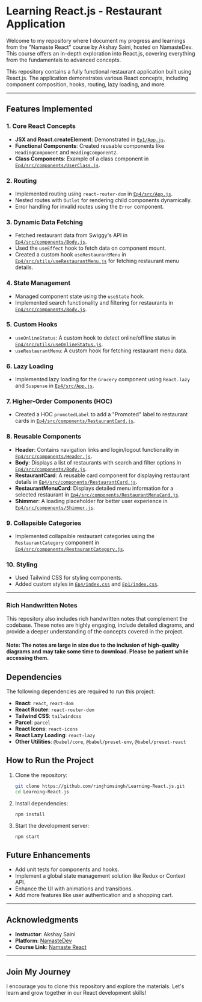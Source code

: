 # Learning React.js - Restaurant Application

Welcome to my repository where I document my progress and learnings from the "Namaste React" course by Akshay Saini, hosted on NamasteDev. This course offers an in-depth exploration into React.js, covering everything from the fundamentals to advanced concepts.

This repository contains a fully functional restaurant application built using React.js. The application demonstrates various React concepts, including component composition, hooks, routing, lazy loading, and more.

---

## Features Implemented

### 1. **Core React Concepts**
- **JSX and React.createElement**: Demonstrated in [`Ep1/App.js`](Ep1/App.js).
- **Functional Components**: Created reusable components like `HeadingComponent` and `HeadingComponent2`.
- **Class Components**: Example of a class component in [`Ep4/src/components/UserClass.js`](Ep4/src/components/UserClass.js).

### 2. **Routing**
- Implemented routing using `react-router-dom` in [`Ep4/src/App.js`](Ep4/src/App.js).
- Nested routes with `Outlet` for rendering child components dynamically.
- Error handling for invalid routes using the `Error` component.

### 3. **Dynamic Data Fetching**
- Fetched restaurant data from Swiggy's API in [`Ep4/src/components/Body.js`](Ep4/src/components/Body.js).
- Used the `useEffect` hook to fetch data on component mount.
- Created a custom hook `useRestaurantMenu` in [`Ep4/src/utils/useRestaurantMenu.js`](Ep4/src/utils/useRestaurantMenu.js) for fetching restaurant menu details.

### 4. **State Management**
- Managed component state using the `useState` hook.
- Implemented search functionality and filtering for restaurants in [`Ep4/src/components/Body.js`](Ep4/src/components/Body.js).

### 5. **Custom Hooks**
- `useOnlineStatus`: A custom hook to detect online/offline status in [`Ep4/src/utils/useOnlineStatus.js`](Ep4/src/utils/useOnlineStatus.js).
- `useRestaurantMenu`: A custom hook for fetching restaurant menu data.

### 6. **Lazy Loading**
- Implemented lazy loading for the `Grocery` component using `React.lazy` and `Suspense` in [`Ep4/src/App.js`](Ep4/src/App.js).

### 7. **Higher-Order Components (HOC)**
- Created a HOC `promotedLabel` to add a "Promoted" label to restaurant cards in [`Ep4/src/components/RestaurantCard.js`](Ep4/src/components/RestaurantCard.js).

### 8. **Reusable Components**
- **Header**: Contains navigation links and login/logout functionality in [`Ep4/src/components/Header.js`](Ep4/src/components/Header.js).
- **Body**: Displays a list of restaurants with search and filter options in [`Ep4/src/components/Body.js`](Ep4/src/components/Body.js).
- **RestaurantCard**: A reusable card component for displaying restaurant details in [`Ep4/src/components/RestaurantCard.js`](Ep4/src/components/RestaurantCard.js).
- **RestaurantMenuCard**: Displays detailed menu information for a selected restaurant in [`Ep4/src/components/RestaurantMenuCard.js`](Ep4/src/components/RestaurantMenuCard.js).
- **Shimmer**: A loading placeholder for better user experience in [`Ep4/src/components/Shimmer.js`](Ep4/src/components/Shimmer.js).

### 9. **Collapsible Categories**
- Implemented collapsible restaurant categories using the `RestaurantCategory` component in [`Ep4/src/components/RestaurantCategory.js`](Ep4/src/components/RestaurantCategory.js).

### 10. **Styling**
- Used Tailwind CSS for styling components.
- Added custom styles in [`Ep4/index.css`](Ep4/index.css) and [`Ep1/index.css`](Ep1/index.css).

---
### Rich Handwritten Notes
This repository also includes rich handwritten notes that complement the codebase. These notes are highly engaging, include detailed diagrams, and provide a deeper understanding of the concepts covered in the project.

#### Note: The notes are large in size due to the inclusion of high-quality diagrams and may take some time to download. Please be patient while accessing them.
## Dependencies

The following dependencies are required to run this project:

- **React**: `react`, `react-dom`
- **React Router**: `react-router-dom`
- **Tailwind CSS**: `tailwindcss`
- **Parcel**: `parcel`
- **React Icons**: `react-icons`
- **React Lazy Loading**: `react-lazy`
- **Other Utilities**: `@babel/core`, `@babel/preset-env`, `@babel/preset-react`

## How to Run the Project

1. Clone the repository:
   ```sh
   git clone https://github.com/rimjhimsingh/Learning-React.js.git
   cd Learning-React.js
   ```
2. Install dependencies:
    ```
    npm install
    ```
3. Start the development server:
    ```
    npm start
    ```

## Future Enhancements
- Add unit tests for components and hooks.
- Implement a global state management solution like Redux or Context API.
- Enhance the UI with animations and transitions.
- Add more features like user authentication and a shopping cart.

---

## Acknowledgments
- **Instructor**: Akshay Saini
- **Platform**: [NamasteDev](https://namastedev.com)
- **Course Link**: [Namaste React](https://namastedev.com/learn/namaste-react)

---

## Join My Journey
I encourage you to clone this repository and explore the materials. Let's learn and grow together in our React development skills!